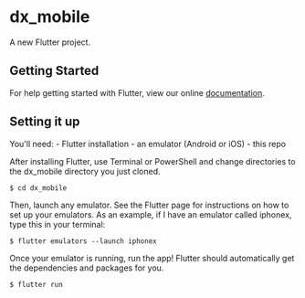 # dx_mobile

A new Flutter project.

## Getting Started

For help getting started with Flutter, view our online
[documentation](https://flutter.io/).

## Setting it up

You'll need:
    - Flutter installation
    - an emulator (Android or iOS)
    - this repo

After installing Flutter, use Terminal or PowerShell and change directories to the dx_mobile directory you just cloned.

```$ cd dx_mobile ```

Then, launch any emulator. See the Flutter page for instructions on how to set up your emulators. As an example, if I have an emulator called iphonex, type this in your terminal:

```$ flutter emulators --launch iphonex ```

Once your emulator is running, run the app! Flutter should automatically get the dependencies and packages for you.

```$ flutter run ```